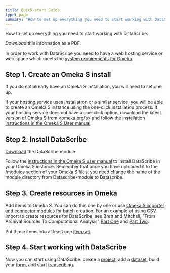 ```yaml
---
title: Quick-start Guide
type: page
summary: "How to set up everything you need to start working with DataScribe"
---
```


How to set up everything you need to start working with DataScribe.

*Download* this information as a PDF.

In order to work with DataScribe you need to have a web hosting service or web space which meets the [system requirements for Omeka](https://omeka.org/s/docs/user-manual/install/#system-requirements).

## Step 1. Create an Omeka S install

If you do not already have an Omeka S installation, you will need to set one up.

If your hosting service uses Installatron or a similar service, you will be able to create an Omeka S instance using the one-click installation process. If your hosting service does not have a one-click option, download the latest version of Omeka S from <omeka.org/s> and follow the [installation instructions in the Omeka S User manual](https://omeka.org/s/docs/user-manual/install/).

## Step 2. Install DataScribe

[Download](https://omeka.org/s/modules/Datascribe-module/) the DataScribe module.

Follow the [instructions in the Omeka S user manual](https://omeka.org/s/docs/user-manual/modules/#installing-modules) to install DataScribe in your Omeka S instance. Remember that once you have uploaded it to the /modules section of your Omeka S files, you need change the name of the module directory from Datascribe-module to Datascribe.

## Step 3. Create resources in Omeka

Add items to Omeka S. You can do this one by one or use [Omeka S importer and connector modules](https://omeka.org/s/modules/) for batch creation. For an example of using CSV Import to create resources for DataScribe, see Brett and Mitchell, “From Archival Sources To Computational Analysis” [Part One](https://deathbynumbers.org/2022/04/25/from-archival-sources-to-computational-analysis-part-one/) and [Part Two](https://deathbynumbers.org/2022/05/09/from-archival-sources-to-computational-analysis-part-two/).

Put those items into at least one [item set](https://omeka.org/s/docs/user-manual/content/item-sets/).

## Step 4. Start working with DataScribe

Now you can start using DataScribe: create a [project](https://github.com/chnm/Datascribe-module/wiki/Projects), add a [dataset](https://github.com/chnm/Datascribe-module/wiki/Datasets), build your [form](https://github.com/chnm/Datascribe-module/wiki/Datasets-forms), and start [transcribing](https://github.com/chnm/Datascribe-module/wiki/Transcribing-data).
